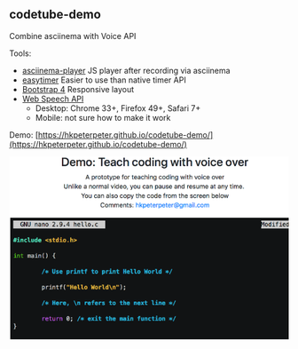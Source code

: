 ## codetube-demo

Combine asciinema with Voice API

Tools:
- [asciinema-player](https://github.com/asciinema/asciinema-player) JS player after recording via asciinema
- [easytimer](https://github.com/albert-gonzalez/easytimer.js/) Easier to use than native timer API
- [Bootstrap 4](https://getbootstrap.com/) Responsive layout
- [Web Speech API](https://developer.mozilla.org/en-US/docs/Web/API/Web_Speech_API)
  - Desktop: Chrome 33+, Firefox 49+, Safari 7+
  - Mobile: not sure how to make it work

Demo: [https://hkpeterpeter.github.io/codetube-demo/](https://hkpeterpeter.github.io/codetube-demo/)

![Screenshot](screenshot.png)
